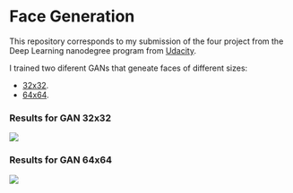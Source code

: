 # Face Generation

This repository corresponds to my submission of the four project from the Deep Learning nanodegree program from [Udacity](https://github.com/udacity/deep-learning-v2-pytorch).

I trained two diferent GANs that geneate faces of different sizes:

* [32x32](https://github.com/davidjurado/face_generation/blob/master/dlnd_face_generation_32.ipynb).
* [64x64](https://github.com/davidjurado/face_generation/blob/master/dlnd_face_generation_64.ipynb).

### Results for GAN 32x32

<img src='face_gan_32.gif'>

### Results for GAN 64x64

<img src='face_gan_64.gif'>